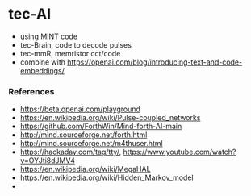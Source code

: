 # tec-AI
- using MINT code
- tec-Brain, code to decode pulses
- tec-mmR, memristor cct/code
- combine with https://openai.com/blog/introducing-text-and-code-embeddings/




### References
- https://beta.openai.com/playground
- https://en.wikipedia.org/wiki/Pulse-coupled_networks
- https://github.com/ForthWin/Mind-forth-AI-main
- http://mind.sourceforge.net/forth.html
- http://mind.sourceforge.net/m4thuser.html
- https://hackaday.com/tag/tty/, https://www.youtube.com/watch?v=OYJti8dJMV4
- https://en.wikipedia.org/wiki/MegaHAL
- https://en.wikipedia.org/wiki/Hidden_Markov_model
- 


